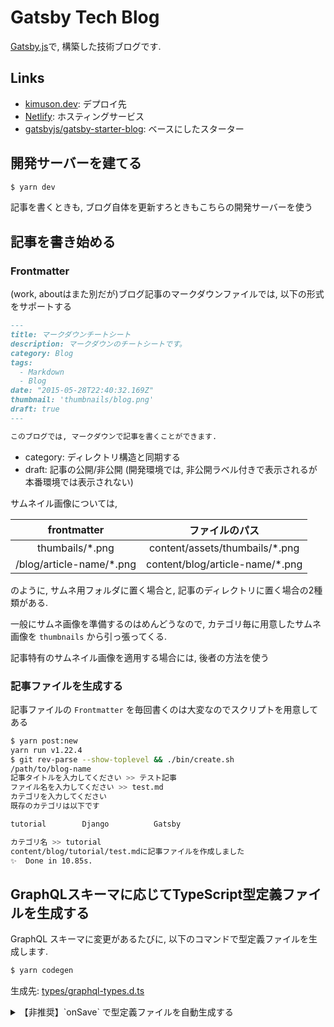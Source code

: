 # Gatsby Tech Blog

[Gatsby.js](https://www.gatsbyjs.com/)で, 構築した技術ブログです.

## Links

- [kimuson.dev](https://kimuson.dev): デプロイ先
- [Netlify](https://www.netlify.com/): ホスティングサービス
- [gatsbyjs/gatsby-starter-blog](https://github.com/gatsbyjs/gatsby-starter-blog): ベースにしたスターター

## 開発サーバーを建てる

``` bash
$ yarn dev
```

記事を書くときも, ブログ自体を更新すろときもこちらの開発サーバーを使う

## 記事を書き始める

### Frontmatter

(work, aboutはまた別だが)ブログ記事のマークダウンファイルでは, 以下の形式をサポートする

``` markdown
---
title: マークダウンチートシート
description: マークダウンのチートシートです。
category: Blog
tags:
  - Markdown
  - Blog
date: "2015-05-28T22:40:32.169Z"
thumbnail: 'thumbnails/blog.png'
draft: true
---

このブログでは, マークダウンで記事を書くことができます.
```

- category: ディレクトリ構造と同期する
- draft: 記事の公開/非公開 (開発環境では, 非公開ラベル付きで表示されるが本番環境では表示されない)

サムネイル画像については,

| frontmatter | ファイルのパス |
| :---: | :---: |
| thumbails/\*.png | content/assets/thumbails/\*.png |
| /blog/article-name/\*.png | content/blog/article-name/\*.png |

のように, サムネ用フォルダに置く場合と, 記事のディレクトリに置く場合の2種類がある.

一般にサムネ画像を準備するのはめんどうなので, カテゴリ毎に用意したサムネ画像を `thumbnails` から引っ張ってくる.

記事特有のサムネイル画像を適用する場合には, 後者の方法を使う

### 記事ファイルを生成する

記事ファイルの `Frontmatter` を毎回書くのは大変なのでスクリプトを用意してある

``` bash
$ yarn post:new
yarn run v1.22.4
$ git rev-parse --show-toplevel && ./bin/create.sh
/path/to/blog-name
記事タイトルを入力してください >> テスト記事
ファイル名を入力してください >> test.md
カテゴリを入力してください
既存のカテゴリは以下です

tutorial        Django          Gatsby

カテゴリ名 >> tutorial
content/blog/tutorial/test.mdに記事ファイルを作成しました
✨  Done in 10.85s.
```

## GraphQLスキーマに応じてTypeScript型定義ファイルを生成する

GraphQL スキーマに変更があるたびに, 以下のコマンドで型定義ファイルを生成します.

``` bash
$ yarn codegen
```

生成先: [types/graphql-types.d.ts](./types/graphql-types.d.ts)

<details>
<summary>【非推奨】`onSave` で型定義ファイルを自動生成する</summary>

ホットリロードが重くなって, 型定義をわざわざ作り直す必要がないタイミングでのDXがとても落ちるのでおすすめはしないけど,

``` bash
$ yarn dev:codegen
```

で開発サーバーを立てれば, 型定義ファイルも自動生成できる
</details>
